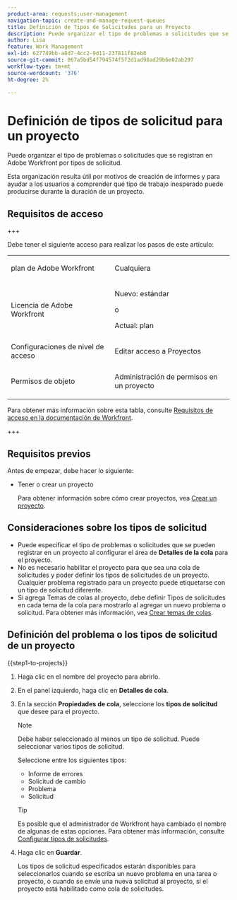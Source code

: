 ```yaml
---
product-area: requests;user-management
navigation-topic: create-and-manage-request-queues
title: Definición de Tipos de Solicitudes para un Proyecto
description: Puede organizar el tipo de problemas o solicitudes que se registran en Adobe Workfront por tipos de solicitud.
author: Lisa
feature: Work Management
exl-id: 627749bb-a8d7-4cc2-9d11-237811f82eb8
source-git-commit: 067a5bd54f794574f5f2d1ad98ad29b6e02ab297
workflow-type: tm+mt
source-wordcount: '376'
ht-degree: 2%

---
```


# Definición de tipos de solicitud para un proyecto

Puede organizar el tipo de problemas o solicitudes que se registran en Adobe Workfront por tipos de solicitud.

Esta organización resulta útil por motivos de creación de informes y para ayudar a los usuarios a comprender qué tipo de trabajo inesperado puede producirse durante la duración de un proyecto.

## Requisitos de acceso

+++

Debe tener el siguiente acceso para realizar los pasos de este artículo:

<table style="table-layout:auto"> 
 <col> 
 <col> 
 <tbody> 
  <tr> 
   <td role="rowheader">plan de Adobe Workfront</td> 
   <td> <p>Cualquiera</p> </td> 
  </tr> 
  <tr> 
   <td role="rowheader">Licencia de Adobe Workfront</td> 
   <td>
    <p>Nuevo: estándar</p>
    <p>o</p>
    <p>Actual: plan</p></td>  
  </tr> 
  <tr> 
   <td role="rowheader">Configuraciones de nivel de acceso</td> 
   <td> <p>Editar acceso a Proyectos</p></td> 
  </tr> 
  <tr> 
   <td role="rowheader">Permisos de objeto</td> 
   <td> <p>Administración de permisos en un proyecto</p></td> 
  </tr> 
 </tbody> 
</table>

Para obtener más información sobre esta tabla, consulte [Requisitos de acceso en la documentación de Workfront](/help/quicksilver/administration-and-setup/add-users/access-levels-and-object-permissions/access-level-requirements-in-documentation.md).

+++

## Requisitos previos

Antes de empezar, debe hacer lo siguiente:

* Tener o crear un proyecto

  Para obtener información sobre cómo crear proyectos, vea [Crear un proyecto](../../../manage-work/projects/create-projects/create-project.md).

## Consideraciones sobre los tipos de solicitud

* Puede especificar el tipo de problemas o solicitudes que se pueden registrar en un proyecto al configurar el área de **Detalles de la cola** para el proyecto.
* No es necesario habilitar el proyecto para que sea una cola de solicitudes y poder definir los tipos de solicitudes de un proyecto. Cualquier problema registrado para un proyecto puede etiquetarse con un tipo de solicitud diferente.
* Si agrega Temas de colas al proyecto, debe definir Tipos de solicitudes en cada tema de la cola para mostrarlo al agregar un nuevo problema o solicitud. Para obtener más información, vea [Crear temas de colas](../../../manage-work/requests/create-and-manage-request-queues/create-queue-topics.md).

## Definición del problema o los tipos de solicitud de un proyecto

{{step1-to-projects}}

1. Haga clic en el nombre del proyecto para abrirlo.
1. En el panel izquierdo, haga clic en **Detalles de cola**.
1. En la sección **Propiedades de cola**, seleccione los **tipos de solicitud** que desee para el proyecto.

   >[!NOTE]
   >
   >Debe haber seleccionado al menos un tipo de solicitud. Puede seleccionar varios tipos de solicitud.

   Seleccione entre los siguientes tipos:

   * Informe de errores
   * Solicitud de cambio
   * Problema
   * Solicitud

   >[!TIP]
   >
   >Es posible que el administrador de Workfront haya cambiado el nombre de algunas de estas opciones. Para obtener más información, consulte [Configurar tipos de solicitudes](../../../administration-and-setup/set-up-workfront/configure-system-defaults/configure-request-types.md).

1. Haga clic en **Guardar**.

   Los tipos de solicitud especificados estarán disponibles para seleccionarlos cuando se escriba un nuevo problema en una tarea o proyecto, o cuando se envíe una nueva solicitud al proyecto, si el proyecto está habilitado como cola de solicitudes.
